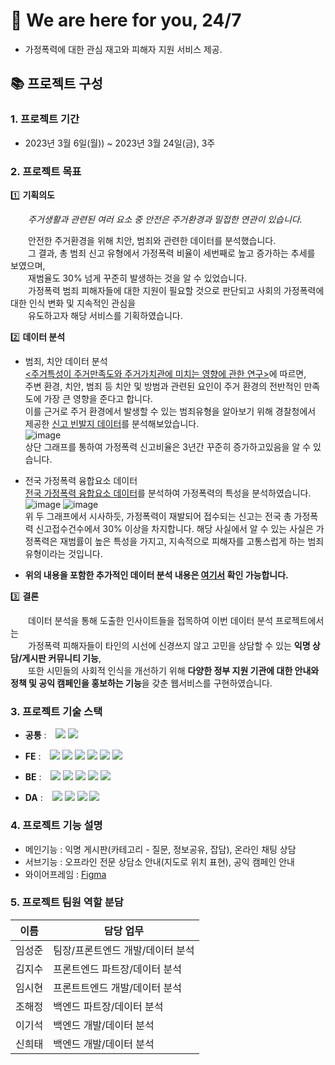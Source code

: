# 🤝 We are here for you, 24/7

- 가정폭력에 대한 관심 재고와 피해자 지원 서비스 제공.

## 📚 프로젝트 구성

### 1. 프로젝트 기간

- 2023년 3월 6일(월)) ~ 2023년 3월 24일(금), 3주

### 2. 프로젝트 목표
1️⃣ **기획의도** 

&emsp;&emsp;_주거생활과 관련된 여러 요소 중 안전은 주거환경과 밀접한 연관이 있습니다._ 

&emsp;&emsp;안전한 주거환경을 위해 치안, 범죄와 관련한 데이터를 분석했습니다. <br />
&emsp;&emsp;그 결과, 총 범죄 신고 유형에서 가정폭력 비율이 세번째로 높고 증가하는 추세를 보였으며, <br />
&emsp;&emsp;재범율도 30% 넘게 꾸준히 발생하는 것을 알 수 있었습니다. <br />
&emsp;&emsp;가정폭력 범죄 피해자들에 대한 지원이 필요할 것으로 판단되고 사회의 가정폭력에 대한 인식 변화 및 지속적인 관심을 <br />
&emsp;&emsp;유도하고자 해당 서비스를 기획하였습니다.

2️⃣ **데이터 분석**
- 범죄, 치안 데이터 분석 <br />
  [<주거특성이 주거만족도와 주거가치관에 미치는 영향에 관한 연구>](http://www.reacademy.org/rboard/data/krea2_new/63_19.pdf)에 따르면, <br />
  주변 환경, 치안, 범죄 등 치안 및 방범과 관련된 요인이 주거 환경의 전반적인 만족도에 가장 큰 영향을 준다고 합니다. <br />
  이를 근거로 주거 환경에서 발생할 수 있는 범죄유형을 알아보기 위해 경찰청에서 제공한 [신고 빈발지 데이터](https://www.bigdata-policing.kr/product/view?product_id=PRDT_500)를 분석해보았습니다. <br />
  ![image](https://github.com/zi9ooJJ/24for7-DV-community/assets/119485385/c8bd4304-2cd4-4d88-a7ad-0ac680ee9a01) <br />
  상단 그래프를 통하여 가정폭력 신고비율은 3년간 꾸준히 증가하고있음을 알 수 있습니다.
  
- 전국 가정폭력 융합요소 데이터 <br />
  [전국 가정폭력 융합요소 데이터](https://www.bigdata-policing.kr/product/view?product_id=PRDT_142)를 분석하여 가정폭력의 특성을 분석하였습니다.
  ![image](https://github.com/zi9ooJJ/24for7-DV-community/assets/119485385/bb051da1-cb04-430e-b887-e2bfec475455)
  ![image](https://github.com/zi9ooJJ/24for7-DV-community/assets/119485385/6ac3e48c-d788-44e7-a4b8-85adcdb6c6d7) <br />
위 두 그래프에서 시사하듯, 가정폭력이 재발되어 접수되는 신고는 전국 총 가정폭력 신고접수건수에서 30% 이상을 차지합니다.
해당 사실에서 알 수 있는 사실은 가정폭력은 재범률이 높은 특성을 가지고, 지속적으로 피해자를 고통스럽게 하는 범죄 유형이라는 것입니다.

- **위의 내용을 포함한 추가적인 데이터 분석 내용은 [여기서](https://github.com/zi9ooJJ/24for7-DV-community/blob/main/data_analysis/1Team_data_analysis.ipynb) 확인 가능합니다.**
  
3️⃣ **결론**

&emsp;&emsp;데이터 분석을 통해 도출한 인사이트들을 접목하여 이번 데이터 분석 프로젝트에서는 <br />
&emsp;&emsp;가정폭력 피해자들이 타인의 시선에 신경쓰지 않고 고민을 상담할 수 있는 **익명 상담/게시판 커뮤니티 기능**, <br />
&emsp;&emsp;또한 시민들의 사회적 인식을 개선하기 위해 **다양한 정부 지원 기관에 대한 안내와 정책 및 공익 캠페인을 홍보하는 기능**을 갖춘 웹서비스를 구현하였습니다.

### 3. 프로젝트 기술 스택

- **공통** : &ensp;
  <img src="https://img.shields.io/badge/Prettier-F7B93E?style=flat-square&logo=prettier&logoColor=black">
  <img src="https://img.shields.io/badge/ES Module-000000?style=flat-square&logo=ESModule&logoColor=white">
  
- **FE** : &ensp;
  <img src="https://img.shields.io/badge/JavaScript-F7DF1E?style=flat-square&logo=javascript&logoColor=white">
  <img src="https://img.shields.io/badge/React-20232A?style=flat-square&logo=react&logoColor=61DAFB">
  <img src="https://img.shields.io/badge/Styled Components-%23EC5990.svg?style=flat-square&logo=styledcomponents&logoColor=white">
  <img src="https://img.shields.io/badge/Figma-%23F24E1E.svg?style=flat-square&logo=figma&logoColor=white">
  <img src="https://img.shields.io/badge/Axios-5A29E4.svg?style=flat-square&logo=axios&logoColor=white">
  <img src="https://img.shields.io/badge/-recharts-22B5BF?style=flat-square&logo=emotion&logoColor=white">
  
- **BE** : &ensp;
  <img src="https://img.shields.io/badge/JavaScript-F7DF1E?style=flat-square&logo=javascript&logoColor=white">
  <img src="https://img.shields.io/badge/Node.js-339933?style=flat-square&logo=node.js&logoColor=white">
  <img src="https://img.shields.io/badge/Express-000000?style=flat-square&logo=Express&logoColor=white">
  <img src="https://img.shields.io/badge/mongoDB-47A248?style=flat-square&logo=mongodb&logoColor=white">
  <img src="https://img.shields.io/badge/Postman-FF6C37?style=flat-square&logo=postman&logoColor=white">
  
- **DA** : &ensp;
  <img src="https://img.shields.io/badge/Python-14354C?style=flat-square&logo=python&logoColor=white">
  <img src="https://img.shields.io/badge/numpy-%23013243.svg?style=flat-square&logo=numpy&logoColor=white">
  <img src="https://img.shields.io/badge/pandas-%23150458.svg?style=flat-square&logo=pandas&logoColor=white">
  <img src="https://img.shields.io/badge/jupyter-%23FA0F00.svg?style=flat-square&logo=jupyter&logoColor=white">
 
### 4. 프로젝트 기능 설명
- 메인기능 : 익명 게시판(카테고리 - 질문, 정보공유, 잡담), 온라인 채팅 상담
- 서브기능 : 오프라인 전문 상담소 안내(지도로 위치 표현), 공익 캠페인 안내
- 와이어프레임 : [Figma](https://www.figma.com/file/QsWKWTA2JNX7Gux4Ot1aee/1%ED%8C%80-%EC%99%80%EC%9D%B4%EC%96%B4%ED%94%84%EB%A0%88%EC%9E%84?type=design&node-id=4-6&mode=design&t=NyJ1CLvijGUYSPy8-0)

### 5. 프로젝트 팀원 역할 분담

| 이름   | 담당 업무                        |
| ------ | -------------------------------- |
| 임성준 | 팀장/프론트엔드 개발/데이터 분석 |
| 김지수 | 프론트엔드 파트장/데이터 분석    |
| 임시현 | 프론트트엔드 개발/데이터 분석    |
| 조해정 | 백엔드 파트장/데이터 분석        |
| 이기석 | 백엔드 개발/데이터 분석          |
| 신희태 | 백엔드 개발/데이터 분석          |
